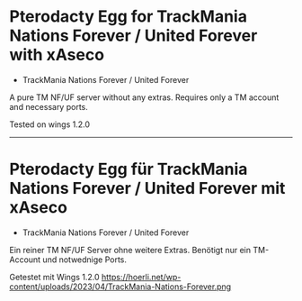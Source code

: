 # Pterodacty Egg for TrackMania Nations Forever / United Forever with xAseco

- TrackMania Nations Forever / United Forever

A pure TM NF/UF server without any extras.
Requires only a TM account and necessary ports.


Tested on wings 1.2.0
________________________________________________

# Pterodacty Egg für TrackMania Nations Forever / United Forever mit xAseco

- TrackMania Nations Forever / United Forever

Ein reiner TM NF/UF Server ohne weitere Extras.
Benötigt nur ein TM-Account und notwednige Ports.



Getestet mit Wings 1.2.0
https://hoerli.net/wp-content/uploads/2023/04/TrackMania-Nations-Forever.png
